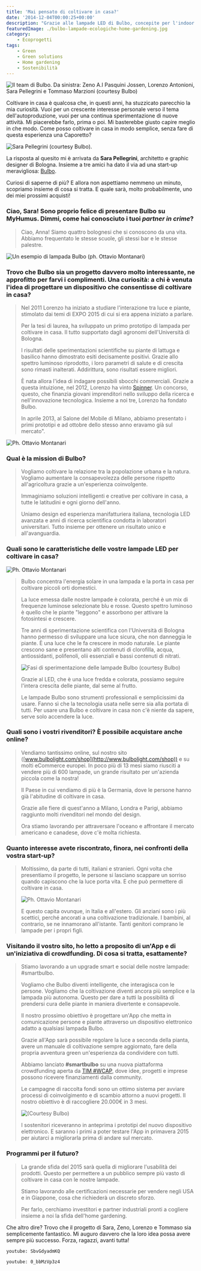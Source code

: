 ```yaml
---
title: 'Mai pensato di coltivare in casa?'
date: '2014-12-04T00:00:25+00:00'
description: "Grazie alle lampade LED di Bulbo, concepite per l'indoor gardening, coltivare in casa diventa un'operazione semplicissima!"
featuredImage: ./bulbo-lampade-ecologiche-home-gardening.jpg
category:
    - Ecoprogetti
tags:
    - Green
    - Green solutions
    - Home gardening
    - Sostenibilità
---
```



![Il team di Bulbo. Da sinistra: Zeno A.I Pasquini Jossen, Lorenzo Antonioni, Sara Pellegrini e Tommaso Marzioni (courtesy Bulbo)](./bulbo-iniziale.jpg)

Coltivare in casa è qualcosa che, in questi anni, ha stuzzicato parecchio la mia curiosità. Vuoi per un crescente interesse personale verso il tema dell'autoproduzione, vuoi per una continua sperimentazione di nuove attività.
Mi piacerebbe farlo, prima o poi. Mi basterebbe giusto capire meglio in che modo.
Come posso coltivare in casa in modo semplice, senza fare di questa esperienza una Caporetto?

![Sara Pellegrini (courtesy Bulbo)](./sara-pellegrini.jpg).

La risposta al quesito mi è arrivata da **Sara Pellegrini**, architetto e graphic designer di Bologna. Insieme a tre amici ha dato il via ad una start-up meravigliosa: [Bulbo](http://www.bulbolight.com/it/).

Curiosi di saperne di più? E allora non aspettiamo nemmeno un minuto, scopriamo insieme di cosa si tratta. E quale sarà, molto probabilmente, uno dei miei prossimi acquisti!

### Ciao, Sara! Sono proprio felice di presentare Bulbo su MyHumus. Dimmi, come hai conosciuto i tuoi *partner in crime*?

> Ciao, Anna! Siamo quattro bolognesi che si conoscono da una vita. Abbiamo frequentato le stesse scuole, gli stessi bar e le stesse palestre.

![Un esempio di lampada Bulbo (ph. Ottavio Montanari)](./lampada-bulbo.jpg)

### Trovo che Bulbo sia un progetto davvero molto interessante, ne approfitto per farvi i complimenti. Una curiosità: a chi è venuta l'idea di progettare un dispositivo che consentisse di coltivare in casa?

> Nel 2011 Lorenzo ha iniziato a studiare l'interazione tra luce e piante, stimolato dai temi di EXPO 2015 di cui si era appena iniziato a parlare.
>
> Per la tesi di laurea, ha sviluppato un primo prototipo di lampada per coltivare in casa. Il tutto supportato dagli agronomi dell'Università di Bologna.
>
> I risultati delle sperimentazioni scientifiche su piante di lattuga e basilico hanno dimostrato esiti decisamente positivi. Grazie allo spettro luminoso riprodotto, i loro parametri di salute e di crescita sono rimasti inalterati. Addirittura, sono risultati essere migliori.
>
> È nata allora l'idea di indagare possibili sbocchi commerciali. Grazie a questa intuizione, nel 2012, Lorenzo ha vinto [Spinner](http://www.spinner.it/index.php). Un concorso, questo, che finanzia giovani imprenditori nello sviluppo della ricerca e nell'innovazione tecnologica. Insieme a noi tre, Lorenzo ha fondato Bulbo.
> 
> In aprile 2013, al Salone del Mobile di Milano, abbiamo presentato i primi prototipi e ad ottobre dello stesso anno eravamo già sul mercato".

![Ph. Ottavio Montanari](./piantine-in-lampada.jpg)

### Qual è la mission di Bulbo?

> Vogliamo coltivare la relazione tra la popolazione urbana e la natura. Vogliamo aumentare la consapevolezza delle persone rispetto all'agricoltura grazie a un'esperienza coinvolgente.
>
> Immaginiamo soluzioni intelligenti e creative per coltivare in casa, a tutte le latitudini e ogni giorno dell'anno.
>
> Uniamo design ed esperienza manifatturiera italiana, tecnologia LED avanzata e anni di ricerca scientifica condotta in laboratori universitari. Tutto insieme per ottenere un risultato unico e all'avanguardia.

### Quali sono le caratteristiche delle vostre lampade LED per coltivare in casa?

![Ph. Ottavio Montanari](./bulbo-immagine.jpg)

> Bulbo concentra l'energia solare in una lampada e la porta in casa per coltivare piccoli orti domestici.
>
> La luce emessa dalle nostre lampade è colorata, perché è un mix di frequenze luminose selezionate blu e rosse. Questo spettro luminoso è quello che le piante "leggono" e assorbono per attivare la fotosintesi e crescere.
>
> Tre anni di sperimentazione scientifica con l'Università di Bologna hanno permesso di sviluppare una luce sicura, che non danneggia le piante. È una luce che le fa crescere in modo naturale. Le piante crescono sane e presentano alti contenuti di clorofilla, acqua, antiossidanti, polifenoli, olii essenziali e bassi contenuti di nitrati.
> 
> ![Fasi di sperimentazione delle lampade Bulbo (courtesy Bulbo)](./piantine-sperim.jpg)
> 
> Grazie al LED, che è una luce fredda e colorata, possiamo seguire l'intera crescita delle piante, dal seme al frutto.
>
> Le lampade Bulbo sono strumenti professionali e semplicissimi da usare. Fanno sì che la tecnologia usata nelle serre sia alla portata di tutti. Per usare una Bulbo e coltivare in casa non c'è niente da sapere, serve solo accendere la luce.

### Quali sono i vostri rivenditori? È possibile acquistare anche online?

> Vendiamo tantissimo online, sul nostro sito ([www.bulbolight.com/shop](http://www.bulbolight.com/shop)) e su molti eCommerce europei. In poco più di 13 mesi siamo riusciti a vendere più di 600 lampade, un grande risultato per un'azienda piccola come la nostra!
>
> Il Paese in cui vendiamo di più è la Germania, dove le persone hanno già l'abitudine di coltivare in casa.
>
> Grazie alle fiere di quest'anno a Milano, Londra e Parigi, abbiamo raggiunto molti rivenditori nel mondo del design.
>
> Ora stiamo lavorando per attraversare l'oceano e affrontare il mercato americano e canadese, dove c'è molta richiesta.

### Quanto interesse avete riscontrato, finora, nei confronti della vostra start-up?

> Moltissimo, da parte di tutti, italiani e stranieri. Ogni volta che presentiamo il progetto, le persone si lasciano scappare un sorriso quando capiscono che la luce porta vita. E che può permettere di coltivare in casa.
> 
> ![Ph. Ottavio Montanari](./bambino.jpg)
> 
> E questo capita ovunque, in Italia e all'estero. Gli anziani sono i più scettici, perché ancorati a una coltivazione tradizionale. I bambini, al contrario, se ne innamorano all'istante. Tanti genitori comprano le lampade per i propri figli.

### Visitando il vostro sito, ho letto a proposito di un'App e di un'iniziativa di crowdfunding. Di cosa si tratta, esattamente?

> Stiamo lavorando a un upgrade smart e social delle nostre lampade: #smartbulbo.
>
> Vogliamo che Bulbo diventi intelligente, che interagisca con le persone. Vogliamo che la coltivazione diventi ancora più semplice e la lampada più autonoma. Questo per dare a tutti la possibilità di prendersi cura delle piante in maniera divertente e consapevole.
>
> Il nostro prossimo obiettivo è progettare un'App che metta in comunicazione persone e piante attraverso un dispositivo elettronico adatto a qualsiasi lampada Bulbo.
>
> Grazie all'App sarà possibile regolare la luce a seconda della pianta, avere un manuale di coltivazione sempre aggiornato, fare della propria avventura green un'esperienza da condividere con tutti.
>
> Abbiamo lanciato **#smartbulbo** su una nuova piattaforma crowdfunding aperta da [TIM #WCAP](http://www.wcap.tim.it), dove idee, progetti e imprese possono ricevere finanziamenti dalla community.
>
> Le campagne di raccolta fondi sono un ottimo sistema per avviare processi di coinvolgimento e di scambio attorno a nuovi progetti. Il nostro obiettivo è di raccogliere 20.000€ in 3 mesi.
> 
> ![(Courtesy Bulbo)](./peperoncino.jpg)
> 
> I sostenitori riceveranno in anteprima i prototipi del nuovo dispositivo elettronico. E saranno i primi a poter testare l'App in primavera 2015 per aiutarci a migliorarla prima di andare sul mercato.

### Programmi per il futuro?

> La grande sfida del 2015 sarà quella di migliorare l'usabilità dei prodotti. Questo per permettere a un pubblico sempre più vasto di coltivare in casa con le nostre lampade.
>
> Stiamo lavorando alle certificazioni necessarie per vendere negli USA e in Giappone, cosa che richiederà un discreto sforzo.
>
> Per farlo, cerchiamo investitori e partner industriali pronti a cogliere insieme a noi la sfida dell'home gardening.

Che altro dire? Trovo che il progetto di Sara, Zeno, Lorenzo e Tommaso sia semplicemente fantastico. Mi auguro davvero che la loro idea possa avere sempre più successo.
Forza, ragazzi, avanti tutta!

`youtube: SbvGdyadmKQ`

`youtube: 0_bbMzVp3z4`

